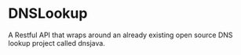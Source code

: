 # DNSLookup
A Restful API that wraps around an already existing open source DNS lookup project called dnsjava.
